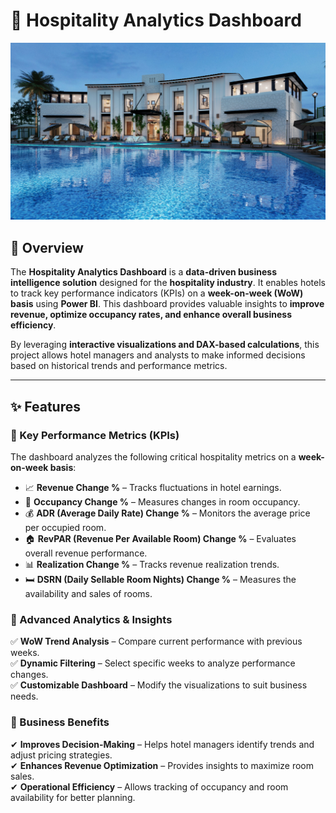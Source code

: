# 🏨 Hospitality Analytics Dashboard  

![Netflix](https://raw.githubusercontent.com/Akmr99/Projects/refs/heads/main/Power%20BI/Hospitality/hotel.jfif)

## 📌 Overview  
The **Hospitality Analytics Dashboard** is a **data-driven business intelligence solution** designed for the **hospitality industry**. It enables hotels to track key performance indicators (KPIs) on a **week-on-week (WoW) basis** using **Power BI**. This dashboard provides valuable insights to **improve revenue, optimize occupancy rates, and enhance overall business efficiency**.

By leveraging **interactive visualizations and DAX-based calculations**, this project allows hotel managers and analysts to make informed decisions based on historical trends and performance metrics.  

---

## ✨ Features  

### 🔹 Key Performance Metrics (KPIs)  
The dashboard analyzes the following critical hospitality metrics on a **week-on-week basis**:  
- 📈 **Revenue Change %** – Tracks fluctuations in hotel earnings.  
- 🏨 **Occupancy Change %** – Measures changes in room occupancy.  
- 💰 **ADR (Average Daily Rate) Change %** – Monitors the average price per occupied room.  
- 🏠 **RevPAR (Revenue Per Available Room) Change %** – Evaluates overall revenue performance.  
- 📊 **Realization Change %** – Tracks revenue realization trends.  
- 🛏️ **DSRN (Daily Sellable Room Nights) Change %** – Measures the availability and sales of rooms.  

### 🔹 Advanced Analytics & Insights  
✅ **WoW Trend Analysis** – Compare current performance with previous weeks.  
✅ **Dynamic Filtering** – Select specific weeks to analyze performance changes.  
✅ **Customizable Dashboard** – Modify the visualizations to suit business needs.  

### 🔹 Business Benefits  
✔ **Improves Decision-Making** – Helps hotel managers identify trends and adjust pricing strategies.  
✔ **Enhances Revenue Optimization** – Provides insights to maximize room sales.  
✔ **Operational Efficiency** – Allows tracking of occupancy and room availability for better planning.  



